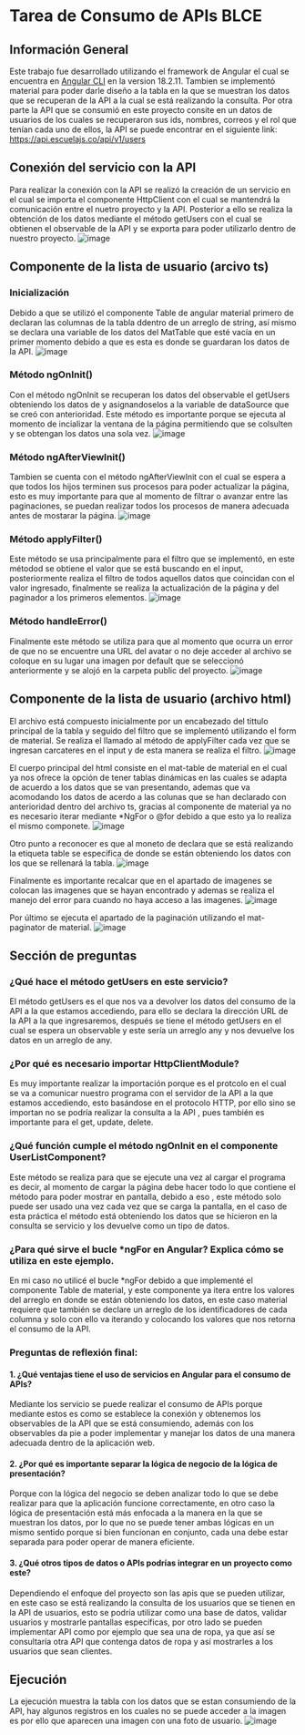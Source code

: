 # Tarea de Consumo de APIs BLCE
## Información General
Este trabajo fue desarrollado utilizando el framework de Angular el cual se encuentra en [Angular CLI](https://github.com/angular/angular-cli) en la version 18.2.11.
Tambien se implementó material para poder darle diseño a la tabla en la que se muestran los datos que se recuperan de la API a la cual  se está realizando la consulta. 
Por otra parte la API que se consumió en este proyecto consite en un datos de usuarios de los cuales se recuperaron sus ids, nombres, correos y el rol que tenían cada uno de ellos, la API se puede encontrar en el siguiente link: https://api.escuelajs.co/api/v1/users

## Conexión del servicio con la API

Para realizar la conexión con la API se realizó la creación de un servicio en el cual se importa el componente HttpClient con el cual se mantendrá la comunicación entre el nuetro proyecto y la API.
Posterior a ello se realiza la obtención de los datos mediante el método getUsers con el cual se obtienen el observable de la API y se exporta para poder utilizarlo dentro de nuestro proyecto.
![image](https://github.com/user-attachments/assets/743fa1ec-cc83-4bf4-a180-313faf2ff23f)

## Componente de la lista de usuario (arcivo ts)
### Inicialización
Debido a que se utilizó el componente Table de angular material primero de declaran las columnas de la tabla ddentro de un arreglo de string, así mismo se declara una variable de los datos del MatTable que esté vacía en un primer momento debido a que es esta es donde se guardaran los datos de la API.
![image](https://github.com/user-attachments/assets/0b98452b-bf27-4fb4-b20c-d50dd44567b7)

### Método ngOnInit()
Con el método ngOnInit se recuperan los datos del observable el getUsers obteniendo los datos de y asignandoselos a la variable de dataSource que se creó con anterioridad. Este método es importante porque se ejecuta al momento de incializar la ventana de la página permitiendo que se colsulten y se obtengan los datos una sola vez.
![image](https://github.com/user-attachments/assets/1bc52be6-4db5-4697-84ab-37b9ea211539)

### Método ngAfterViewInit()
Tambien se cuenta con el método ngAfterViewInit con el cual se espera a que todos los hijos terminen sus procesos para poder actualizar la página, esto es muy importante para que al momento de filtrar o avanzar entre las paginaciones, se puedan realizar todos los procesos de manera adecuada antes de mostarar la página.
![image](https://github.com/user-attachments/assets/f2bf0bb9-a820-43b0-8154-48c8044f18ba)


### Método applyFilter()
Este método se usa principalmente para el filtro que se implementó, en este métodod se obtiene el valor que se está buscando en el input, posteriormente realiza el filtro de todos aquellos datos que coincidan con el valor ingresado, finalmente se realiza la actualización de la página y del paginador a los primeros elementos.
![image](https://github.com/user-attachments/assets/8e00e369-fd55-463f-9b76-cdc5cc27f49f)

### Método handleError()
Finalmente este método se utiliza para que al momento que ocurra un error de que no se encuentre una URL del avatar o no deje acceder al archivo se coloque en su lugar una imagen por default que se seleccionó anteriormente y se alojó en la carpeta public del proyecto.
![image](https://github.com/user-attachments/assets/ce8b8531-5dbd-4071-ae13-9e0afa46ece0)


## Componente de la lista de usuario (archivo html)

El archivo está compuesto inicialmente por un encabezado del tittulo principal de la tabla y seguido del filtro que se implementó utilizando el form de material. Se realiza el llamado al método de applyFilter cada vez que se ingresan carcateres en el input y de esta manera se realiza el filtro.
![image](https://github.com/user-attachments/assets/ec770813-c7a3-4584-be80-f116a9efc252)

El cuerpo principal del html consiste en el mat-table de material en el cual ya nos ofrece la opción de tener tablas dinámicas en las cuales se adapta de acuerdo a los datos que se van presentando, ademas que va acomodando los datos de acerdo a las colunas que se han declarado con anterioridad dentro del archivo ts, gracias al componente de material ya no es necesario iterar mediante *NgFor o @for debido a que esto ya lo realiza el mismo componete.
![image](https://github.com/user-attachments/assets/a12f0b61-64e9-4d5c-96b4-2fa27e9ec33f)

Otro punto a reconocer es que al moneto de declara que se está realizando la etiqueta table se especifica de donde se están obteniendo los datos con los que se rellenará la tabla.
![image](https://github.com/user-attachments/assets/fd7dcb1e-5865-49ec-ba17-d85b19015216)

Finalmente es importante recalcar que en el apartado de imagenes se colocan las imagenes que se hayan encontrado y ademas se realiza el manejo del error para cuando no haya acceso a las imagenes.
![image](https://github.com/user-attachments/assets/f74f9eae-f599-44e8-84eb-01d937bf66f8)

Por último se ejecuta el apartado de la paginación utilizando el mat-paginator de material.
![image](https://github.com/user-attachments/assets/8ba3e798-f04e-425c-b84d-bcd38a8342ef)

## Sección de preguntas
### ¿Qué hace el método getUsers en este servicio?
El método getUsers es el que nos va a devolver los datos del consumo de la API a la que estamos accediendo, para ello se declara la dirección URL de la API a la que ingresaremos, después se tiene el método getUsers en el cual se espera un observable y este sería un arreglo any y nos devuelve los datos en un arreglo de any.
### ¿Por qué es necesario importar HttpClientModule?
Es muy importante realizar la importación porque es el protcolo en el cual se va a comunicar nuestro programa con el servidor de la API a la que estamos accediendo, esto basándose en el protocolo HTTP, por ello sino se importan no se podría realizar la consulta a la API , pues también es importante para el get, update, delete.
### ¿Qué función cumple el método ngOnInit en el componente UserListComponent? 
Este método se realiza para que se ejecute una vez al cargar el programa es decir, al momento de cargar la página debe hacer todo lo que contiene el método para poder mostrar en pantalla, debido a eso , este método solo puede ser usado una vez cada vez que se carga la pantalla, en el caso de esta práctica el método está obteniendo los datos que se hicieron en la consulta se servicio y los devuelve como un tipo de datos.
### ¿Para qué sirve el bucle *ngFor en Angular? Explica cómo se utiliza en este ejemplo.
En mi caso no utilicé el bucle *ngFor debido a que implementé el componente Table de material, y este componente ya itera entre los valores del arreglo en donde se están obteniendo los datos, en este caso material requiere que también se declare un arreglo de los identificadores de cada columna y solo con ello va iterando y colocando los valores que nos retorna el consumo de la API.

### Preguntas de reflexión final:
#### 1.	¿Qué ventajas tiene el uso de servicios en Angular para el consumo de APIs?
Mediante los servicio se puede realizar el consumo de APIs porque mediante estos es como se establece la conexión y obtenemos los observables de la API que se está consumiendo,  además con los observables da pie a poder implementar y manejar los datos de una manera adecuada dentro de la aplicación web.
#### 2.	¿Por qué es importante separar la lógica de negocio de la lógica de presentación?
Porque con la lógica del negocio se deben analizar todo lo que se debe realizar para que la aplicación funcione correctamente, en otro caso la lógica de presentación está más enfocada a la manera en la que se muestran los datos, por lo que no se puede tener ambas lógicas en un mismo sentido porque si bien funcionan en conjunto, cada una debe estar separada para poder operar de manera eficiente.
#### 3.	¿Qué otros tipos de datos o APIs podrías integrar en un proyecto como este?
Dependiendo el enfoque del proyecto son las apis que se pueden utilizar, en este caso se está realizando la consulta de los usuarios que se tienen en la API de usuarios, esto se podría utilizar como una base de datos, validar usuarios y mostrarle pantallas específicas, por otro lado se pueden implementar API como por ejemplo que sea una de ropa, ya que así se consultaría otra API que contenga datos de ropa y así mostrarles a los usuarios que sean clientes.

## Ejecución

La ejecución muestra la tabla con los datos que se estan consumiendo de la API, hay algunos registros en los cuales no se puede acceder a la imagen es por ello que aparecen una imagen con una foto de usuario. 
![image](https://github.com/user-attachments/assets/9c4c0944-128f-4b06-ae48-dde6e6dca459)


